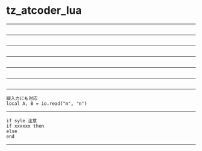 # tz_atcoder_lua

---
```
```
---
```
```
---
```
```
---
```
```
---
```
```
---
```
```
---
```
縦入力にも対応
local A, B = io.read("n", "n")
```
---
```
if syle 注意
if xxxxxx then
else
end
```
---
